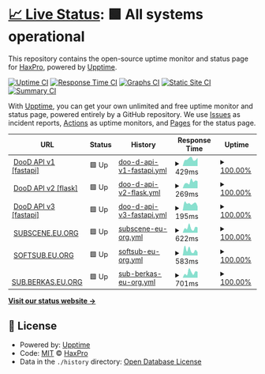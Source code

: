 # [📈 Live Status](https://demo.upptime.js.org): <!--live status--> **🟩 All systems operational**

This repository contains the open-source uptime monitor and status page for [HaxPro](https://demo.upptime.js.org), powered by [Upptime](https://github.com/upptime/upptime).

[![Uptime CI](https://github.com/haxspro/upptime/workflows/Uptime%20CI/badge.svg)](https://github.com/haxspro/upptime/actions?query=workflow%3A%22Uptime+CI%22)
[![Response Time CI](https://github.com/haxspro/upptime/workflows/Response%20Time%20CI/badge.svg)](https://github.com/haxspro/upptime/actions?query=workflow%3A%22Response+Time+CI%22)
[![Graphs CI](https://github.com/haxspro/upptime/workflows/Graphs%20CI/badge.svg)](https://github.com/haxspro/upptime/actions?query=workflow%3A%22Graphs+CI%22)
[![Static Site CI](https://github.com/haxspro/upptime/workflows/Static%20Site%20CI/badge.svg)](https://github.com/haxspro/upptime/actions?query=workflow%3A%22Static+Site+CI%22)
[![Summary CI](https://github.com/haxspro/upptime/workflows/Summary%20CI/badge.svg)](https://github.com/haxspro/upptime/actions?query=workflow%3A%22Summary+CI%22)

With [Upptime](https://upptime.js.org), you can get your own unlimited and free uptime monitor and status page, powered entirely by a GitHub repository. We use [Issues](https://github.com/haxspro/upptime/issues) as incident reports, [Actions](https://github.com/haxspro/upptime/actions) as uptime monitors, and [Pages](https://demo.upptime.js.org) for the status page.

<!--start: status pages-->
<!-- This summary is generated by Upptime (https://github.com/upptime/upptime) -->
<!-- Do not edit this manually, your changes will be overwritten -->
<!-- prettier-ignore -->
| URL | Status | History | Response Time | Uptime |
| --- | ------ | ------- | ------------- | ------ |
| <img alt="" src="https://icons.duckduckgo.com/ip3/api.pakai.eu.org.ico" height="13"> [DooD API v1 [fastapi]](https://api.pakai.eu.org/ping) | 🟩 Up | [doo-d-api-v1-fastapi.yml](https://github.com/haxspro/upptime/commits/HEAD/history/doo-d-api-v1-fastapi.yml) | <details><summary><img alt="Response time graph" src="./graphs/doo-d-api-v1-fastapi/response-time-week.png" height="20"> 429ms</summary><br><a href="https://uptime.pakai.eu.org/history/doo-d-api-v1-fastapi"><img alt="Response time 489" src="https://img.shields.io/endpoint?url=https%3A%2F%2Fraw.githubusercontent.com%2Fhaxspro%2Fupptime%2FHEAD%2Fapi%2Fdoo-d-api-v1-fastapi%2Fresponse-time.json"></a><br><a href="https://uptime.pakai.eu.org/history/doo-d-api-v1-fastapi"><img alt="24-hour response time 430" src="https://img.shields.io/endpoint?url=https%3A%2F%2Fraw.githubusercontent.com%2Fhaxspro%2Fupptime%2FHEAD%2Fapi%2Fdoo-d-api-v1-fastapi%2Fresponse-time-day.json"></a><br><a href="https://uptime.pakai.eu.org/history/doo-d-api-v1-fastapi"><img alt="7-day response time 429" src="https://img.shields.io/endpoint?url=https%3A%2F%2Fraw.githubusercontent.com%2Fhaxspro%2Fupptime%2FHEAD%2Fapi%2Fdoo-d-api-v1-fastapi%2Fresponse-time-week.json"></a><br><a href="https://uptime.pakai.eu.org/history/doo-d-api-v1-fastapi"><img alt="30-day response time 458" src="https://img.shields.io/endpoint?url=https%3A%2F%2Fraw.githubusercontent.com%2Fhaxspro%2Fupptime%2FHEAD%2Fapi%2Fdoo-d-api-v1-fastapi%2Fresponse-time-month.json"></a><br><a href="https://uptime.pakai.eu.org/history/doo-d-api-v1-fastapi"><img alt="1-year response time 489" src="https://img.shields.io/endpoint?url=https%3A%2F%2Fraw.githubusercontent.com%2Fhaxspro%2Fupptime%2FHEAD%2Fapi%2Fdoo-d-api-v1-fastapi%2Fresponse-time-year.json"></a></details> | <details><summary><a href="https://uptime.pakai.eu.org/history/doo-d-api-v1-fastapi">100.00%</a></summary><a href="https://uptime.pakai.eu.org/history/doo-d-api-v1-fastapi"><img alt="All-time uptime 100.00%" src="https://img.shields.io/endpoint?url=https%3A%2F%2Fraw.githubusercontent.com%2Fhaxspro%2Fupptime%2FHEAD%2Fapi%2Fdoo-d-api-v1-fastapi%2Fuptime.json"></a><br><a href="https://uptime.pakai.eu.org/history/doo-d-api-v1-fastapi"><img alt="24-hour uptime 100.00%" src="https://img.shields.io/endpoint?url=https%3A%2F%2Fraw.githubusercontent.com%2Fhaxspro%2Fupptime%2FHEAD%2Fapi%2Fdoo-d-api-v1-fastapi%2Fuptime-day.json"></a><br><a href="https://uptime.pakai.eu.org/history/doo-d-api-v1-fastapi"><img alt="7-day uptime 100.00%" src="https://img.shields.io/endpoint?url=https%3A%2F%2Fraw.githubusercontent.com%2Fhaxspro%2Fupptime%2FHEAD%2Fapi%2Fdoo-d-api-v1-fastapi%2Fuptime-week.json"></a><br><a href="https://uptime.pakai.eu.org/history/doo-d-api-v1-fastapi"><img alt="30-day uptime 100.00%" src="https://img.shields.io/endpoint?url=https%3A%2F%2Fraw.githubusercontent.com%2Fhaxspro%2Fupptime%2FHEAD%2Fapi%2Fdoo-d-api-v1-fastapi%2Fuptime-month.json"></a><br><a href="https://uptime.pakai.eu.org/history/doo-d-api-v1-fastapi"><img alt="1-year uptime 100.00%" src="https://img.shields.io/endpoint?url=https%3A%2F%2Fraw.githubusercontent.com%2Fhaxspro%2Fupptime%2FHEAD%2Fapi%2Fdoo-d-api-v1-fastapi%2Fuptime-year.json"></a></details>
| <img alt="" src="https://icons.duckduckgo.com/ip3/f-api.pakai.eu.org.ico" height="13"> [DooD API v2 [flask]](https://f-api.pakai.eu.org/ping) | 🟩 Up | [doo-d-api-v2-flask.yml](https://github.com/haxspro/upptime/commits/HEAD/history/doo-d-api-v2-flask.yml) | <details><summary><img alt="Response time graph" src="./graphs/doo-d-api-v2-flask/response-time-week.png" height="20"> 269ms</summary><br><a href="https://uptime.pakai.eu.org/history/doo-d-api-v2-flask"><img alt="Response time 257" src="https://img.shields.io/endpoint?url=https%3A%2F%2Fraw.githubusercontent.com%2Fhaxspro%2Fupptime%2FHEAD%2Fapi%2Fdoo-d-api-v2-flask%2Fresponse-time.json"></a><br><a href="https://uptime.pakai.eu.org/history/doo-d-api-v2-flask"><img alt="24-hour response time 296" src="https://img.shields.io/endpoint?url=https%3A%2F%2Fraw.githubusercontent.com%2Fhaxspro%2Fupptime%2FHEAD%2Fapi%2Fdoo-d-api-v2-flask%2Fresponse-time-day.json"></a><br><a href="https://uptime.pakai.eu.org/history/doo-d-api-v2-flask"><img alt="7-day response time 269" src="https://img.shields.io/endpoint?url=https%3A%2F%2Fraw.githubusercontent.com%2Fhaxspro%2Fupptime%2FHEAD%2Fapi%2Fdoo-d-api-v2-flask%2Fresponse-time-week.json"></a><br><a href="https://uptime.pakai.eu.org/history/doo-d-api-v2-flask"><img alt="30-day response time 273" src="https://img.shields.io/endpoint?url=https%3A%2F%2Fraw.githubusercontent.com%2Fhaxspro%2Fupptime%2FHEAD%2Fapi%2Fdoo-d-api-v2-flask%2Fresponse-time-month.json"></a><br><a href="https://uptime.pakai.eu.org/history/doo-d-api-v2-flask"><img alt="1-year response time 257" src="https://img.shields.io/endpoint?url=https%3A%2F%2Fraw.githubusercontent.com%2Fhaxspro%2Fupptime%2FHEAD%2Fapi%2Fdoo-d-api-v2-flask%2Fresponse-time-year.json"></a></details> | <details><summary><a href="https://uptime.pakai.eu.org/history/doo-d-api-v2-flask">100.00%</a></summary><a href="https://uptime.pakai.eu.org/history/doo-d-api-v2-flask"><img alt="All-time uptime 100.00%" src="https://img.shields.io/endpoint?url=https%3A%2F%2Fraw.githubusercontent.com%2Fhaxspro%2Fupptime%2FHEAD%2Fapi%2Fdoo-d-api-v2-flask%2Fuptime.json"></a><br><a href="https://uptime.pakai.eu.org/history/doo-d-api-v2-flask"><img alt="24-hour uptime 100.00%" src="https://img.shields.io/endpoint?url=https%3A%2F%2Fraw.githubusercontent.com%2Fhaxspro%2Fupptime%2FHEAD%2Fapi%2Fdoo-d-api-v2-flask%2Fuptime-day.json"></a><br><a href="https://uptime.pakai.eu.org/history/doo-d-api-v2-flask"><img alt="7-day uptime 100.00%" src="https://img.shields.io/endpoint?url=https%3A%2F%2Fraw.githubusercontent.com%2Fhaxspro%2Fupptime%2FHEAD%2Fapi%2Fdoo-d-api-v2-flask%2Fuptime-week.json"></a><br><a href="https://uptime.pakai.eu.org/history/doo-d-api-v2-flask"><img alt="30-day uptime 100.00%" src="https://img.shields.io/endpoint?url=https%3A%2F%2Fraw.githubusercontent.com%2Fhaxspro%2Fupptime%2FHEAD%2Fapi%2Fdoo-d-api-v2-flask%2Fuptime-month.json"></a><br><a href="https://uptime.pakai.eu.org/history/doo-d-api-v2-flask"><img alt="1-year uptime 100.00%" src="https://img.shields.io/endpoint?url=https%3A%2F%2Fraw.githubusercontent.com%2Fhaxspro%2Fupptime%2FHEAD%2Fapi%2Fdoo-d-api-v2-flask%2Fuptime-year.json"></a></details>
| <img alt="" src="https://icons.duckduckgo.com/ip3/api.noobzhax.com.ico" height="13"> [DooD API v3 [fastapi]](https://api.noobzhax.com/ping) | 🟩 Up | [doo-d-api-v3-fastapi.yml](https://github.com/haxspro/upptime/commits/HEAD/history/doo-d-api-v3-fastapi.yml) | <details><summary><img alt="Response time graph" src="./graphs/doo-d-api-v3-fastapi/response-time-week.png" height="20"> 195ms</summary><br><a href="https://uptime.pakai.eu.org/history/doo-d-api-v3-fastapi"><img alt="Response time 189" src="https://img.shields.io/endpoint?url=https%3A%2F%2Fraw.githubusercontent.com%2Fhaxspro%2Fupptime%2FHEAD%2Fapi%2Fdoo-d-api-v3-fastapi%2Fresponse-time.json"></a><br><a href="https://uptime.pakai.eu.org/history/doo-d-api-v3-fastapi"><img alt="24-hour response time 209" src="https://img.shields.io/endpoint?url=https%3A%2F%2Fraw.githubusercontent.com%2Fhaxspro%2Fupptime%2FHEAD%2Fapi%2Fdoo-d-api-v3-fastapi%2Fresponse-time-day.json"></a><br><a href="https://uptime.pakai.eu.org/history/doo-d-api-v3-fastapi"><img alt="7-day response time 195" src="https://img.shields.io/endpoint?url=https%3A%2F%2Fraw.githubusercontent.com%2Fhaxspro%2Fupptime%2FHEAD%2Fapi%2Fdoo-d-api-v3-fastapi%2Fresponse-time-week.json"></a><br><a href="https://uptime.pakai.eu.org/history/doo-d-api-v3-fastapi"><img alt="30-day response time 182" src="https://img.shields.io/endpoint?url=https%3A%2F%2Fraw.githubusercontent.com%2Fhaxspro%2Fupptime%2FHEAD%2Fapi%2Fdoo-d-api-v3-fastapi%2Fresponse-time-month.json"></a><br><a href="https://uptime.pakai.eu.org/history/doo-d-api-v3-fastapi"><img alt="1-year response time 189" src="https://img.shields.io/endpoint?url=https%3A%2F%2Fraw.githubusercontent.com%2Fhaxspro%2Fupptime%2FHEAD%2Fapi%2Fdoo-d-api-v3-fastapi%2Fresponse-time-year.json"></a></details> | <details><summary><a href="https://uptime.pakai.eu.org/history/doo-d-api-v3-fastapi">100.00%</a></summary><a href="https://uptime.pakai.eu.org/history/doo-d-api-v3-fastapi"><img alt="All-time uptime 100.00%" src="https://img.shields.io/endpoint?url=https%3A%2F%2Fraw.githubusercontent.com%2Fhaxspro%2Fupptime%2FHEAD%2Fapi%2Fdoo-d-api-v3-fastapi%2Fuptime.json"></a><br><a href="https://uptime.pakai.eu.org/history/doo-d-api-v3-fastapi"><img alt="24-hour uptime 100.00%" src="https://img.shields.io/endpoint?url=https%3A%2F%2Fraw.githubusercontent.com%2Fhaxspro%2Fupptime%2FHEAD%2Fapi%2Fdoo-d-api-v3-fastapi%2Fuptime-day.json"></a><br><a href="https://uptime.pakai.eu.org/history/doo-d-api-v3-fastapi"><img alt="7-day uptime 100.00%" src="https://img.shields.io/endpoint?url=https%3A%2F%2Fraw.githubusercontent.com%2Fhaxspro%2Fupptime%2FHEAD%2Fapi%2Fdoo-d-api-v3-fastapi%2Fuptime-week.json"></a><br><a href="https://uptime.pakai.eu.org/history/doo-d-api-v3-fastapi"><img alt="30-day uptime 100.00%" src="https://img.shields.io/endpoint?url=https%3A%2F%2Fraw.githubusercontent.com%2Fhaxspro%2Fupptime%2FHEAD%2Fapi%2Fdoo-d-api-v3-fastapi%2Fuptime-month.json"></a><br><a href="https://uptime.pakai.eu.org/history/doo-d-api-v3-fastapi"><img alt="1-year uptime 100.00%" src="https://img.shields.io/endpoint?url=https%3A%2F%2Fraw.githubusercontent.com%2Fhaxspro%2Fupptime%2FHEAD%2Fapi%2Fdoo-d-api-v3-fastapi%2Fuptime-year.json"></a></details>
| <img alt="" src="https://icons.duckduckgo.com/ip3/subscene.eu.org.ico" height="13"> [SUBSCENE.EU.ORG](https://subscene.eu.org) | 🟩 Up | [subscene-eu-org.yml](https://github.com/haxspro/upptime/commits/HEAD/history/subscene-eu-org.yml) | <details><summary><img alt="Response time graph" src="./graphs/subscene-eu-org/response-time-week.png" height="20"> 622ms</summary><br><a href="https://uptime.pakai.eu.org/history/subscene-eu-org"><img alt="Response time 1582" src="https://img.shields.io/endpoint?url=https%3A%2F%2Fraw.githubusercontent.com%2Fhaxspro%2Fupptime%2FHEAD%2Fapi%2Fsubscene-eu-org%2Fresponse-time.json"></a><br><a href="https://uptime.pakai.eu.org/history/subscene-eu-org"><img alt="24-hour response time 270" src="https://img.shields.io/endpoint?url=https%3A%2F%2Fraw.githubusercontent.com%2Fhaxspro%2Fupptime%2FHEAD%2Fapi%2Fsubscene-eu-org%2Fresponse-time-day.json"></a><br><a href="https://uptime.pakai.eu.org/history/subscene-eu-org"><img alt="7-day response time 622" src="https://img.shields.io/endpoint?url=https%3A%2F%2Fraw.githubusercontent.com%2Fhaxspro%2Fupptime%2FHEAD%2Fapi%2Fsubscene-eu-org%2Fresponse-time-week.json"></a><br><a href="https://uptime.pakai.eu.org/history/subscene-eu-org"><img alt="30-day response time 889" src="https://img.shields.io/endpoint?url=https%3A%2F%2Fraw.githubusercontent.com%2Fhaxspro%2Fupptime%2FHEAD%2Fapi%2Fsubscene-eu-org%2Fresponse-time-month.json"></a><br><a href="https://uptime.pakai.eu.org/history/subscene-eu-org"><img alt="1-year response time 1582" src="https://img.shields.io/endpoint?url=https%3A%2F%2Fraw.githubusercontent.com%2Fhaxspro%2Fupptime%2FHEAD%2Fapi%2Fsubscene-eu-org%2Fresponse-time-year.json"></a></details> | <details><summary><a href="https://uptime.pakai.eu.org/history/subscene-eu-org">100.00%</a></summary><a href="https://uptime.pakai.eu.org/history/subscene-eu-org"><img alt="All-time uptime 100.00%" src="https://img.shields.io/endpoint?url=https%3A%2F%2Fraw.githubusercontent.com%2Fhaxspro%2Fupptime%2FHEAD%2Fapi%2Fsubscene-eu-org%2Fuptime.json"></a><br><a href="https://uptime.pakai.eu.org/history/subscene-eu-org"><img alt="24-hour uptime 100.00%" src="https://img.shields.io/endpoint?url=https%3A%2F%2Fraw.githubusercontent.com%2Fhaxspro%2Fupptime%2FHEAD%2Fapi%2Fsubscene-eu-org%2Fuptime-day.json"></a><br><a href="https://uptime.pakai.eu.org/history/subscene-eu-org"><img alt="7-day uptime 100.00%" src="https://img.shields.io/endpoint?url=https%3A%2F%2Fraw.githubusercontent.com%2Fhaxspro%2Fupptime%2FHEAD%2Fapi%2Fsubscene-eu-org%2Fuptime-week.json"></a><br><a href="https://uptime.pakai.eu.org/history/subscene-eu-org"><img alt="30-day uptime 100.00%" src="https://img.shields.io/endpoint?url=https%3A%2F%2Fraw.githubusercontent.com%2Fhaxspro%2Fupptime%2FHEAD%2Fapi%2Fsubscene-eu-org%2Fuptime-month.json"></a><br><a href="https://uptime.pakai.eu.org/history/subscene-eu-org"><img alt="1-year uptime 100.00%" src="https://img.shields.io/endpoint?url=https%3A%2F%2Fraw.githubusercontent.com%2Fhaxspro%2Fupptime%2FHEAD%2Fapi%2Fsubscene-eu-org%2Fuptime-year.json"></a></details>
| <img alt="" src="https://icons.duckduckgo.com/ip3/softsub.eu.org.ico" height="13"> [SOFTSUB.EU.ORG](https://softsub.eu.org) | 🟩 Up | [softsub-eu-org.yml](https://github.com/haxspro/upptime/commits/HEAD/history/softsub-eu-org.yml) | <details><summary><img alt="Response time graph" src="./graphs/softsub-eu-org/response-time-week.png" height="20"> 583ms</summary><br><a href="https://uptime.pakai.eu.org/history/softsub-eu-org"><img alt="Response time 1504" src="https://img.shields.io/endpoint?url=https%3A%2F%2Fraw.githubusercontent.com%2Fhaxspro%2Fupptime%2FHEAD%2Fapi%2Fsoftsub-eu-org%2Fresponse-time.json"></a><br><a href="https://uptime.pakai.eu.org/history/softsub-eu-org"><img alt="24-hour response time 305" src="https://img.shields.io/endpoint?url=https%3A%2F%2Fraw.githubusercontent.com%2Fhaxspro%2Fupptime%2FHEAD%2Fapi%2Fsoftsub-eu-org%2Fresponse-time-day.json"></a><br><a href="https://uptime.pakai.eu.org/history/softsub-eu-org"><img alt="7-day response time 583" src="https://img.shields.io/endpoint?url=https%3A%2F%2Fraw.githubusercontent.com%2Fhaxspro%2Fupptime%2FHEAD%2Fapi%2Fsoftsub-eu-org%2Fresponse-time-week.json"></a><br><a href="https://uptime.pakai.eu.org/history/softsub-eu-org"><img alt="30-day response time 730" src="https://img.shields.io/endpoint?url=https%3A%2F%2Fraw.githubusercontent.com%2Fhaxspro%2Fupptime%2FHEAD%2Fapi%2Fsoftsub-eu-org%2Fresponse-time-month.json"></a><br><a href="https://uptime.pakai.eu.org/history/softsub-eu-org"><img alt="1-year response time 1504" src="https://img.shields.io/endpoint?url=https%3A%2F%2Fraw.githubusercontent.com%2Fhaxspro%2Fupptime%2FHEAD%2Fapi%2Fsoftsub-eu-org%2Fresponse-time-year.json"></a></details> | <details><summary><a href="https://uptime.pakai.eu.org/history/softsub-eu-org">100.00%</a></summary><a href="https://uptime.pakai.eu.org/history/softsub-eu-org"><img alt="All-time uptime 99.98%" src="https://img.shields.io/endpoint?url=https%3A%2F%2Fraw.githubusercontent.com%2Fhaxspro%2Fupptime%2FHEAD%2Fapi%2Fsoftsub-eu-org%2Fuptime.json"></a><br><a href="https://uptime.pakai.eu.org/history/softsub-eu-org"><img alt="24-hour uptime 100.00%" src="https://img.shields.io/endpoint?url=https%3A%2F%2Fraw.githubusercontent.com%2Fhaxspro%2Fupptime%2FHEAD%2Fapi%2Fsoftsub-eu-org%2Fuptime-day.json"></a><br><a href="https://uptime.pakai.eu.org/history/softsub-eu-org"><img alt="7-day uptime 100.00%" src="https://img.shields.io/endpoint?url=https%3A%2F%2Fraw.githubusercontent.com%2Fhaxspro%2Fupptime%2FHEAD%2Fapi%2Fsoftsub-eu-org%2Fuptime-week.json"></a><br><a href="https://uptime.pakai.eu.org/history/softsub-eu-org"><img alt="30-day uptime 100.00%" src="https://img.shields.io/endpoint?url=https%3A%2F%2Fraw.githubusercontent.com%2Fhaxspro%2Fupptime%2FHEAD%2Fapi%2Fsoftsub-eu-org%2Fuptime-month.json"></a><br><a href="https://uptime.pakai.eu.org/history/softsub-eu-org"><img alt="1-year uptime 99.98%" src="https://img.shields.io/endpoint?url=https%3A%2F%2Fraw.githubusercontent.com%2Fhaxspro%2Fupptime%2FHEAD%2Fapi%2Fsoftsub-eu-org%2Fuptime-year.json"></a></details>
| <img alt="" src="https://icons.duckduckgo.com/ip3/sub.berkas.eu.org.ico" height="13"> [SUB.BERKAS.EU.ORG](https://sub.berkas.eu.org) | 🟩 Up | [sub-berkas-eu-org.yml](https://github.com/haxspro/upptime/commits/HEAD/history/sub-berkas-eu-org.yml) | <details><summary><img alt="Response time graph" src="./graphs/sub-berkas-eu-org/response-time-week.png" height="20"> 701ms</summary><br><a href="https://uptime.pakai.eu.org/history/sub-berkas-eu-org"><img alt="Response time 1166" src="https://img.shields.io/endpoint?url=https%3A%2F%2Fraw.githubusercontent.com%2Fhaxspro%2Fupptime%2FHEAD%2Fapi%2Fsub-berkas-eu-org%2Fresponse-time.json"></a><br><a href="https://uptime.pakai.eu.org/history/sub-berkas-eu-org"><img alt="24-hour response time 352" src="https://img.shields.io/endpoint?url=https%3A%2F%2Fraw.githubusercontent.com%2Fhaxspro%2Fupptime%2FHEAD%2Fapi%2Fsub-berkas-eu-org%2Fresponse-time-day.json"></a><br><a href="https://uptime.pakai.eu.org/history/sub-berkas-eu-org"><img alt="7-day response time 701" src="https://img.shields.io/endpoint?url=https%3A%2F%2Fraw.githubusercontent.com%2Fhaxspro%2Fupptime%2FHEAD%2Fapi%2Fsub-berkas-eu-org%2Fresponse-time-week.json"></a><br><a href="https://uptime.pakai.eu.org/history/sub-berkas-eu-org"><img alt="30-day response time 593" src="https://img.shields.io/endpoint?url=https%3A%2F%2Fraw.githubusercontent.com%2Fhaxspro%2Fupptime%2FHEAD%2Fapi%2Fsub-berkas-eu-org%2Fresponse-time-month.json"></a><br><a href="https://uptime.pakai.eu.org/history/sub-berkas-eu-org"><img alt="1-year response time 1166" src="https://img.shields.io/endpoint?url=https%3A%2F%2Fraw.githubusercontent.com%2Fhaxspro%2Fupptime%2FHEAD%2Fapi%2Fsub-berkas-eu-org%2Fresponse-time-year.json"></a></details> | <details><summary><a href="https://uptime.pakai.eu.org/history/sub-berkas-eu-org">100.00%</a></summary><a href="https://uptime.pakai.eu.org/history/sub-berkas-eu-org"><img alt="All-time uptime 98.76%" src="https://img.shields.io/endpoint?url=https%3A%2F%2Fraw.githubusercontent.com%2Fhaxspro%2Fupptime%2FHEAD%2Fapi%2Fsub-berkas-eu-org%2Fuptime.json"></a><br><a href="https://uptime.pakai.eu.org/history/sub-berkas-eu-org"><img alt="24-hour uptime 100.00%" src="https://img.shields.io/endpoint?url=https%3A%2F%2Fraw.githubusercontent.com%2Fhaxspro%2Fupptime%2FHEAD%2Fapi%2Fsub-berkas-eu-org%2Fuptime-day.json"></a><br><a href="https://uptime.pakai.eu.org/history/sub-berkas-eu-org"><img alt="7-day uptime 100.00%" src="https://img.shields.io/endpoint?url=https%3A%2F%2Fraw.githubusercontent.com%2Fhaxspro%2Fupptime%2FHEAD%2Fapi%2Fsub-berkas-eu-org%2Fuptime-week.json"></a><br><a href="https://uptime.pakai.eu.org/history/sub-berkas-eu-org"><img alt="30-day uptime 97.71%" src="https://img.shields.io/endpoint?url=https%3A%2F%2Fraw.githubusercontent.com%2Fhaxspro%2Fupptime%2FHEAD%2Fapi%2Fsub-berkas-eu-org%2Fuptime-month.json"></a><br><a href="https://uptime.pakai.eu.org/history/sub-berkas-eu-org"><img alt="1-year uptime 98.76%" src="https://img.shields.io/endpoint?url=https%3A%2F%2Fraw.githubusercontent.com%2Fhaxspro%2Fupptime%2FHEAD%2Fapi%2Fsub-berkas-eu-org%2Fuptime-year.json"></a></details>

<!--end: status pages-->

[**Visit our status website →**](https://demo.upptime.js.org)

## 📄 License

- Powered by: [Upptime](https://github.com/upptime/upptime)
- Code: [MIT](./LICENSE) © [HaxPro](https://demo.upptime.js.org)
- Data in the `./history` directory: [Open Database License](https://opendatacommons.org/licenses/odbl/1-0/)
